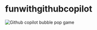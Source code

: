 # funwithgithubcopilot
![Github copilot bubble pop game](https://github.com/user-attachments/assets/2f193b42-4300-41bc-a8c3-1bf87fd7c812)
